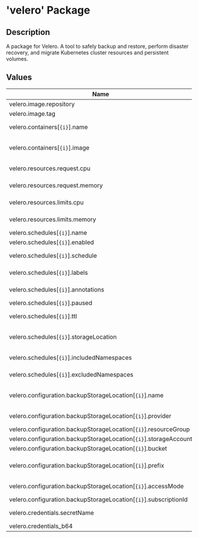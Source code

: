 # 'velero' Package

## Description

A package for Velero. A tool to safely backup and restore, perform disaster recovery, and migrate Kubernetes cluster resources and persistent volumes.

## Values

| Name                                                              | Type   | Default              | Description                                                                                                    |
|-------------------------------------------------------------------|--------|----------------------|----------------------------------------------------------------------------------------------------------------|
| velero.image.repository                                           | string |                      | Image repository                                                                                               |
| velero.image.tag                                                  | string |                      | Image tag                                                                                                      |                                                                                                                                                                  |
| velero.containers[`{i}`].name                                     | string |                      | Container name to add to Velero's deployment. At least one is required at any time                             |
| velero.containers[`{i}`].image                                    | string |                      | Container image to add to Velero's deployment. At least one is required at any time                            |
| velero.resources.request.cpu                                      | string | 500m                 | CPU resource requests to specify for the Velero deployment.                                                    |
| velero.resources.request.memory                                   | string | 128Mi                | Memory resource requests to specify for the Velero deployment.                                                 |
| velero.resources.limits.cpu                                       | string | 1000m                | CPU resource limits to specify for the Velero deployment.                                                      |
| velero.resources.limits.memory                                    | string | 512Mi                | Memory resource limits to specify for the Velero deployment.                                                   |
| velero.schedules[`{i}`].name                                      | string |                      | Name of the schedule                                                                                           |
| velero.schedules[`{i}`].enabled                                   | bool   |                      | Is the schedule enabled                                                                                        |
| velero.schedules[`{i}`].schedule                                  | string |                      | Cron schedule expression that says when the backup should be made                                              |
| velero.schedules[`{i}`].labels                                    | object | {}                   | Object of extra labels to add to the schedules as *key: value*                                                 |
| velero.schedules[`{i}`].annotations                               | object | {}                   | Object of extra annotations to add to the schedules as *key: value*                                            |
| velero.schedules[`{i}`].paused                                    | bool   | false                | Is the schedules currently paused                                                                              |
| velero.schedules[`{i}`].ttl                                       | string |                      | Time to live of the backup (15m, 240h, 90d, ...)                                                               |
| velero.schedules[`{i}`].storageLocation                           | string |                      | Which configuration.backupStorageLocation should this schedule uses to store the backups.                      |
| velero.schedules[`{i}`].includedNamespaces                        | list   | []                   | Which namespace should be included in the backup. Default: everything                                          |
| velero.schedules[`{i}`].excludedNamespaces                        | list   | []                   | Which namespace should be blacklisted in the backup.                                                           |
| velero.configuration.backupStorageLocation[`{i}`].name            | string |                      | Name for this backupStorageLocation. ***There must always be one, and only one called "default"***             |
| velero.configuration.backupStorageLocation[`{i}`].provider        | string |                      | Provider for this configuration (Azure: velero.io/azure)                                                       |
| velero.configuration.backupStorageLocation[`{i}`].resourceGroup   | string |                      | Resource group of the storage account                                                                          |
| velero.configuration.backupStorageLocation[`{i}`].storageAccount  | string |                      | Storage account name                                                                                           |
| velero.configuration.backupStorageLocation[`{i}`].bucket          | string |                      | Container name inside the storage account                                                                      |
| velero.configuration.backupStorageLocation[`{i}`].prefix          | string | .Values.organization | The path inside a bucket. Path is (*StorageAccountName*/*Prefix*/backups/velero-*ScheduleName-yyyyMMddhhmmss*) |
| velero.configuration.backupStorageLocation[`{i}`].accessMode      | string | ReadWrite            | Defines the permissions for the backup storage. Value is either ReadOnly or ReadWrite.                         |
| velero.configuration.backupStorageLocation[`{i}`].subscriptionId  | string |                      | Azure subscription Id                                                                                          |
| velero.credentials.secretName                                     | string | velero-credentials   | Name of the secret used for the Velero Azure credentials                                                       |
| velero.credentials_b64                                            | string |                      | Azure credentials used by Velero as a b64                                                                      |